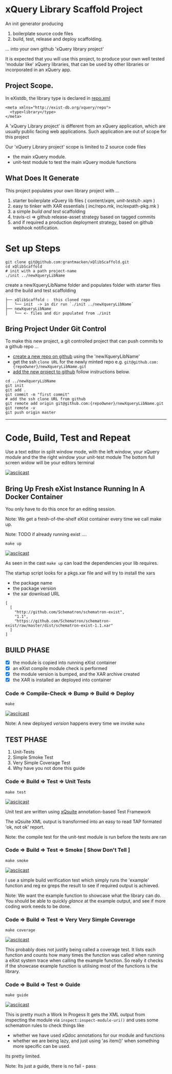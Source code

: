 
# xQuery Library Scaffold Project

An init generator producing 

 1. boilerplate source code files
 2. build, test, release and deploy scaffolding.

... into your own github 'xQuery library project'

It is expected that you will use this project,
to produce your own well tested 'modular like' xQuery libraries,
that can be used by other libraries or incorporated in an xQuery app.

## Project Scope.

In eXistdb, the library type is declared in [repo.xml](https://exist-db.org/exist/apps/doc/repo)

```
<meta xmlns="http://exist-db.org/xquery/repo">
  <type>library</type>
</meta>
```
A 'xQuery Library project' is different from an xQuery application, 
which are usually public facing web applications. 
Such application are out of scope for this project

Our 'xQuery Library project' scope is limited to 2 source code files

- the main xQuery module.
- unit-test module to test the main xQuery module functions








## What Does It Generate 

This project populates your own library project with ...
 1. starter boilerplate xQuery lib files ( content/*xqm, unit-tests/t-*.xqm )
 2. easy to tinker with XAR essentials ( inc/repo.mk, inc/expath-pkg.mk )
 3. a simple *build and test* scaffolding 
 4. travis-ci => github release-asset strategy based on tagged commits
 6. and if required a production deployment strategy, based on github webhook notification.

# Set up Steps

```
git clone git@github.com:grantmacken/xQlibScaffold.git
cd xQlibScaffold
# init with a path project-name 
./init ../newXqueryLibName
```
create a newXqueryLibName folder and populates folder with starter files
and the build and test scaffolding

```
├── xQlibScaffold :  this cloned repo
│   └── init  -> in dir run `./init ../newXqueryLibName`
├── newXqueryLibName
│   └── <- files and dir populated from ./init
```

## Bring Project Under Git Control

To make this new project, a git controlled project that can push commits 
to a github repo ...

 - [create a new repo on github](https://help.github.com/en/articles/creating-a-new-repository) 
using the 'newXqueryLibName' 
 - get the ssh `clone URL` for the newly minted repo e.g. `git@github.com:{repoOwner}/newXqueryLibName.git`
 - [add the new project to github](https://help.github.com/en/articles/adding-an-existing-project-to-github-using-the-command-line) follow instructions below.

```
cd ../newXqueryLibName
git init
git add .
git commit -m "first commit"
# add the ssh clone URL from github
git remote add origin git@github.com:{repoOwner}/newXqueryLibName.git
git remote -v
git push origin master
```

--------------------------------------------------

# Code, Build, Test and Repeat

Use a text editor in split window mode, 
with the left window, your xQuery module and the
the right window your unit-test module
The bottom full screen widow will be your editors terminal

[![asciicast](https://asciinema.org/a/232418.svg)](https://asciinema.org/a/232418)

## Bring Up Fresh eXist Instance Running In A Docker Container

You only have to do this once for an editing session.

Note: We get a fresh-of-the-shelf eXist container every time we call make up.

Note: TODO  if already running exist ....

```
make up
```

[![asciicast](https://asciinema.org/a/232367.svg)](https://asciinema.org/a/232367)

As seen in the cast `make up` can load the dependencies your lib requires.

The startup script looks for a pkgs.xar file and will try to install the xars

- the package name
- the package version
- the xar download URL

```
[
  [
    "http://github.com/Schematron/schematron-exist",
    "1.1",
    "https://github.com/Schematron/schematron-exist/raw/master/dist/schematron-exist-1.1.xar"
  ]
]
```

##  BUILD PHASE

 - [x] the module is copied into running eXist container
 - [x] an eXist compile module check is performed
 - [x] the module version is bumped, and the XAR archive created
 - [x] the XAR is installed an deployed into container

### Code => Compile-Check => Bump => Build => Deploy

`make`

[![asciicast](https://asciinema.org/a/232374.svg)](https://asciinema.org/a/232374)

Note: A new deployed *version* happens every time we invoke `make`



## TEST PHASE

 1. Unit-Tests
 2. Simple Smoke Test
 3. Very Simple Coverage Test
 4. Why have you not done this guide

### Code => Build => Test => Unit Tests

```
make test
```

[![asciicast](https://asciinema.org/a/232381.svg)](https://asciinema.org/a/232381)

Unit test are written using [xQsuite](http://exist-db.org/exist/apps/doc/xqsuite.xml)
 annotation-based Test Framework

The xQsuite XML output is transformed into an easy to read TAP formated 'ok, not ok' report.

Note: the compile test for the unit-test module is run before the tests are ran

### Code => Build => Test => Smoke [ Show Don't Tell ]

```
make smoke
```

[![asciicast](https://asciinema.org/a/232385.svg)](https://asciinema.org/a/232385)

I use a simple build verification test 
which simply runs the 'example' function and
reg ex greps the result to see if required output is achieved.

Note: 
We want the example function to showcase what the library can do.
You should be able to quickly  *glance* at the example output,
and see if more coding work needs to be done.

### Code => Build => Test => Very Very Simple Coverage

```
make coverage
```

[![asciicast](https://asciinema.org/a/232389.svg)](https://asciinema.org/a/232389)

This probably does not justify being called a coverage test.
It lists each function and counts how many times the function was called when running a eXist  system trace when calling the example function. So really it checks if the showcase example function is utilising most of the functions is the library. 

### Code => Build => Test => Guide 

```
make guide
```

[![asciicast](https://asciinema.org/a/232402.svg)](https://asciinema.org/a/232402)

This is pretty much a Work In Progess
It gets the XML output from inspecting the module via `inspect:inspect-module-uri()`
and uses some schematron rules to check things like 
- whether we have used xQdoc annotations for our module and functions
- whether we are being lazy, and just using 'as item()' when something more specific can be used.

Its pretty limited. 

Note: Its just a guide, there is no fail - pass


 






